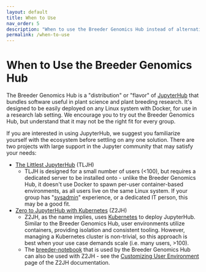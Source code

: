 ```yaml
---
layout: default
title: When to Use
nav_order: 5
description: "When to use the Breeder Genomics Hub instead of alternatives like TLJH and Z2JH"
permalink: /when-to-use
---
```


# When to Use the Breeder Genomics Hub
The Breeder Genomics Hub is a "distribution" or "flavor" of [JupyterHub](https://jupyter.org/hub) that bundles software useful in plant science and plant breeding research. It's designed to be easily deployed on any Linux system with Docker, for use in a research lab setting. We encourage you to try out the Breeder Genomics Hub, but understand that it may not be the right fit for every group.

If you are interested in using JupyterHub, we suggest you familiarize yourself with the ecosystem before settling on any one solution. There are two projects with large support in the Jupyter community that may satisfy your needs:
* [The Littlest JupyterHub](https://tljh.jupyter.org) (TLJH)
    * TLJH is designed for a small number of users (<100), but requires a dedicated server to be installed onto - unlike the Breeder Genomics Hub, it doesn't use Docker to spawn per-user container-based environments, as all users live on the same Linux system. If your group has "[sysadmin](https://en.wikipedia.org/wiki/System_administrator)" experience, or a dedicated IT person, this may be a good fit.
* [Zero to JupyterHub with Kubernetes](https://z2jh.jupyter.org) (Z2JH)
    * Z2JH, as the name implies, uses [Kubernetes](https://kubernetes.io/) to deploy JupyterHub. Similar to the Breeder Genomics Hub, user environments utilize containers, providing isolation and consistent tooling. However, managing a Kubernetes cluster is non-trivial, so this approach is best when your use case demands scale (i.e. many users, >100).
    * The [breeder-notebook](https://github.com/maize-genetics/breeder-notebook) that is used by the Breeder Genomics Hub can also be used with Z2JH - see the [Customizing User Environment](https://z2jh.jupyter.org/en/stable/jupyterhub/customizing/user-environment.html) page of the Z2JH documentation.
